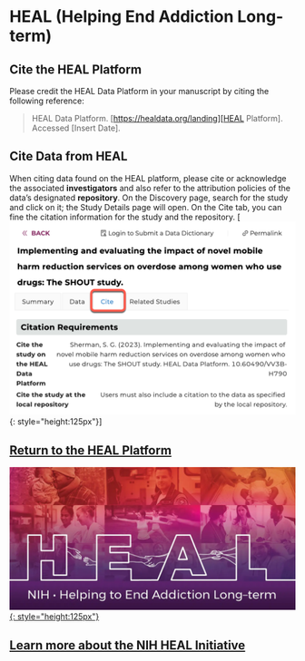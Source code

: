 # HEAL (Helping End Addiction Long-term)

## Cite the HEAL Platform

Please credit the HEAL Data Platform in your manuscript by citing the following reference:

> HEAL Data Platform. [https://healdata.org/landing][HEAL Platform]. Accessed [Insert Date].

## Cite Data from HEAL

When citing data found on the HEAL platform, please cite or acknowledge the associated **investigators** and also refer to the attribution policies of the data’s designated **repository**. On the Discovery page, search for the study and click on it; the Study Details page will open. On the Cite tab, you can fine the citation information for the study and the repository. 
[![HEAL cite ex][img HEAL cite ex]{: style="height:125px"}]

## [Return to the HEAL Platform][HEAL Platform]

[![HEAL Logo][img HEAL logo]{: style="height:125px"}][HEAL Platform]

## [Learn more about the NIH HEAL Initiative][Org website]

<!-- Links and Images -->
[HEAL Platform]: https://healdata.org/landing
[Gen3.org]: https://gen3.org/
[img HEAL cite ex]: ./img/HEAL-cite-example.png
[img HEAL logo]: ./img/HEAL_Initiative.webp
[img Gen3 logo]: ./img/gen3blue.png
[Org website]: https://heal.nih.gov/
<!-- 
[doi link]: 
[pmid link]: 
[pmcid link]: 
-->

